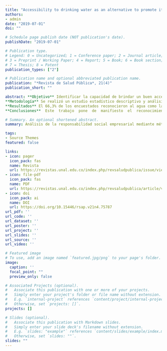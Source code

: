 ```yaml
---
title: "Accessibility to drinking water as an alternative to promote its consumption at the Universidad de Panamá"
authors:
- admin
date: "2019-07-01"
doi: ""

# Schedule page publish date (NOT publication's date).
publishDate: "2019-07-01"

# Publication type.
# Legend: 0 = Uncategorized; 1 = Conference paper; 2 = Journal article;
# 3 = Preprint / Working Paper; 4 = Report; 5 = Book; 6 = Book section;
# 7 = Thesis; 8 = Patent
publication_types: ["2"]

# Publication name and optional abbreviated publication name.
publication: "*Revista de Salud Pública*, 21(4)"
publication_short: ""

abstract: **Objetivo** Identificar la capacidad de brindar un buen acceso a instalaciones y equipos que propicien el consumo de agua dentro de la Universidad de Panamá, como parte de su compromiso de promover comportamientos que beneficien la salud en esta comunidad. 
**Metodología** Se realizó un estudio estadístico descriptivo y análisis multivariado, utilizando la técnica de análisis de correspondencia entre las variables "Estamentos Universitarios" (estudiantes, docentes y administrativos) vs "Acceso a fuentes de agua" y el "Acceso a fuentes de agua" vs "Insumos para facilitar el consumo de agua". 
**Resultados** El 66,3% de los encuestados reconocieron al agua como la bebida más accesible para consumo, proveniente principalmente de las fuentes de agua, seguido del agua embotellada. 
**Conclusiones**  Este  trabajo  pone  de  manifiesto  el  reconocimiento  de  la  importancia  del consumo de agua en la población universitaria, sugiriendo que la Universidad de Panamá provee de condiciones en infraestructura para que haya accesibilidad a ella, promoviendo así hábitos de consumo saludables, cumpliendo con su compromiso con la salud de la población.

# Summary. An optional shortened abstract.
summary: Análisis de la responsabilidad social empresarial mediante métodos biplots

tags:
- Source Themes
featured: false

links:
- icon: pager
  icon_pack: fas
  name: Revista
  url: https://revistas.unal.edu.co/index.php/revsaludpublica/issue/view/5368
- icon: file-pdf
  icon_pack: fas
  name: PDF
  url: https://revistas.unal.edu.co/index.php/revsaludpublica/article/view/75787/74591
- icon: doi
  icon_pack: ai
  name: DOI
  url: https://doi.org/10.15446/rsap.v21n4.75787
url_pdf: ''
url_code: ''
url_dataset: ''
url_poster: ''
url_project: ''
url_slides: ''
url_source: ''
url_video: ''

# Featured image
# To use, add an image named `featured.jpg/png` to your page's folder. 
image:
  caption: ''
  focal_point: ""
  preview_only: false

# Associated Projects (optional).
#   Associate this publication with one or more of your projects.
#   Simply enter your project's folder or file name without extension.
#   E.g. `internal-project` references `content/project/internal-project/index.md`.
#   Otherwise, set `projects: []`.
projects: []

# Slides (optional).
#   Associate this publication with Markdown slides.
#   Simply enter your slide deck's filename without extension.
#   E.g. `slides: "example"` references `content/slides/example/index.md`.
#   Otherwise, set `slides: ""`.
slides: ""
---
```

